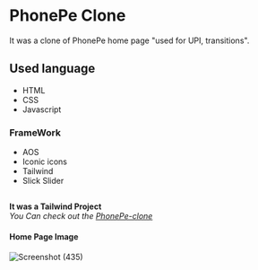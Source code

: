 # PhonePe Clone
It was a clone of PhonePe home page "used for UPI, transitions".
## Used language ##
- HTML 
- CSS
- Javascript
### FrameWork ###
- AOS
- Iconic icons
- Tailwind
- Slick Slider
## ##
**It was a Tailwind Project**\
*You Can check out the [PhonePe-clone](https://jagrati1213.github.io/phonepe/)*
#### Home Page Image ####
![Screenshot (435)](https://user-images.githubusercontent.com/85276293/189270042-18704062-38e8-4acf-aac0-3b0ab9005a9f.png)


